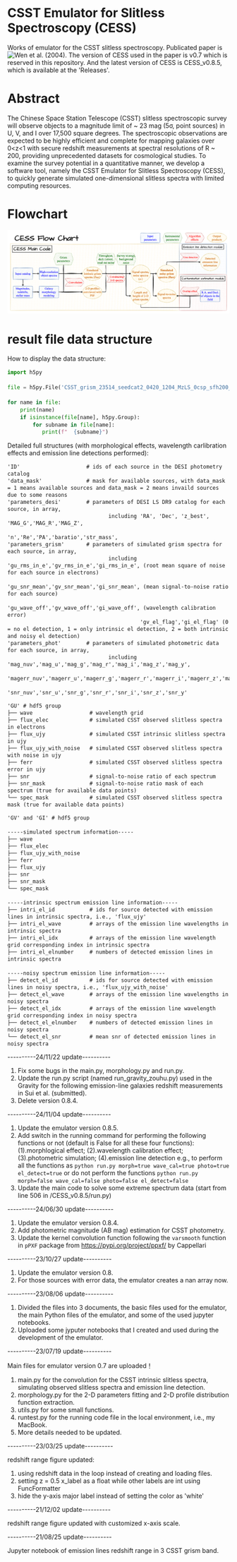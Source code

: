 # CSST Emulator for Slitless Spectroscopy (CESS)
Works of emulator for the CSST slitless spectroscopy.  Publicated paper is ![Wen et al. (2004)](https://ui.adsabs.harvard.edu/abs/2024MNRAS.528.2770W/abstract).  The version of CESS used in the paper is v0.7 which is reserved in this repository.  And the latest version of CESS is CESS_v0.8.5, which is available at the 'Releases'. 

# Abstract
The Chinese Space Station Telescope (CSST) slitless spectroscopic survey will observe objects to a magnitude limit of ~ 23 mag (5σ, point sources) in U, V, and I over 17,500 square degrees.  The spectroscopic observations are expected to be highly efficient and complete for mapping galaxies over 0<z<1 with secure redshift measurements at spectral resolutions of R ~ 200, providing unprecedented datasets for cosmological studies.  To examine the survey potential in a quantitative manner, we develop a software tool, namely the CSST Emulator for Slitless Spectroscopy (CESS), to quickly generate simulated one-dimensional slitless spectra with limited computing resources.  

# Flowchart
![Flowchart of CSST grism emulator](https://github.com/RainW7/CESS/blob/main/flowchart.png)

# result file data structure
How to display the data structure: 
```python
import h5py

file = h5py.File('CSST_grism_23514_seedcat2_0420_1204_MzLS_0csp_sfh200_bc2003_hr_stelib_chab_neb_300r_i0100_2dal8_10.hdf5','r') # the output file in hdf5 of CESS

for name in file:
    print(name)
    if isinstance(file[name], h5py.Group):
        for subname in file[name]:
           print(f"  {subname}")
```

Detailed full structures (with morphological effects, wavelength carlibration effects and emission line detections performed): 
```
'ID'                     # ids of each source in the DESI photometry catalog
'data_mask'              # mask for available sources, with data_mask = 1 means available sources and data_mask = 2 means invaild sources due to some reasons
'parameters_desi'        # parameters of DESI LS DR9 catalog for each source, in array,
                                including 'RA', 'Dec', 'z_best', 'MAG_G','MAG_R','MAG_Z',
                                          'n','Re','PA','baratio','str_mass',
'parameters_grism'       # parameters of simulated grism spectra for each source, in array,
                                including 'gu_rms_in_e','gv_rms_in_e','gi_rms_in_e', (root mean square of noise for each source in electrons)
                                          'gu_snr_mean','gv_snr_mean','gi_snr_mean', (mean signal-to-noise ratio for each source)
                                          'gu_wave_off','gv_wave_off','gi_wave_off', (wavelength calibration error)
                                          'gv_el_flag','gi_el_flag' (0 = no el detection, 1 = only intrinsic el detection, 2 = both intrinsic and noisy el detection)
'parameters_phot'        # parameters of simulated photometric data for each source, in array,
                                including 'mag_nuv','mag_u','mag_g','mag_r','mag_i','mag_z','mag_y',
                                          'magerr_nuv','magerr_u','magerr_g','magerr_r','magerr_i','magerr_z','magerr_y',
                                          'snr_nuv','snr_u','snr_g','snr_r','snr_i','snr_z','snr_y'
```
```
'GU' # hdf5 group
├── wave                  # wavelength grid
├── flux_elec             # simulated CSST observed slitless spectra in electrons
├── flux_ujy              # simulated CSST intrinsic slitless spectra in ujy
├── flux_ujy_with_noise   # simulated CSST observed slitless spectra with noise in ujy
├── ferr                  # simulated CSST observed slitless spectra error in ujy
├── snr                   # signal-to-noise ratio of each spectrum
├── snr_mask              # signal-to-noise ratio mask of each spectrum (true for available data points)
└── spec_mask             # simulated CSST observed slitless spectra mask (true for available data points)
```
```
'GV' and 'GI' # hdf5 group

-----simulated spectrum information-----
├── wave
├── flux_elec
├── flux_ujy_with_noise
├── ferr
├── flux_ujy
├── snr
├── snr_mask
└── spec_mask

-----intrinsic spectrum emission line information-----
├── intri_el_id           # ids for source detected with emission lines in intrinsic spectra, i.e., 'flux_ujy'
├── intri_el_wave         # arrays of the emission line wavelengths in intrinsic spectra
├── intri_el_idx          # arrays of the emission line wavelength grid corresponding index in intrinsic spectra
├── intri_el_elnumber     # numbers of detected emission lines in intrinsic spectra

-----noisy spectrum emission line information-----
├── detect_el_id          # ids for source detected with emission lines in noisy spectra, i.e., 'flux_ujy_with_noise'
├── detect_el_wave        # arrays of the emission line wavelengths in noisy spectra
├── detect_el_idx         # arrays of the emission line wavelength grid corresponding index in noisy spectra
├── detect_el_elnumber    # numbers of detected emission lines in noisy spectra
└── detect_el_snr         # mean snr of detected emission lines in noisy spectra
```
----------24/11/22 update----------
1. Fix some bugs in the main.py, morphology.py and run.py.
2. Update the run.py script (named run_gravity_zouhu.py) used in the Gravity for the following emission-line galaxies redshift measurements in Sui et al. (submitted).
3. Delete version 0.8.4.

----------24/11/04 update----------
1. Update the emulator version 0.8.5.
2. Add switch in the running command for performing the following functions or not (default is False for all these four functions):
   (1).morphlogical effect; (2).wavelength calibration effect; (3).photometric simulation; (4).emission line detection
   e.g., to perform all the functions as ```python run.py morph=true wave_cal=true photo=true el_detect=true```
         or do not perform the functions ```python run.py morph=false wave_cal=false photo=false el_detect=false```
3. Update the main code to solve some extreme spectrum data (start from line 506 in /CESS_v0.8.5/run.py)

----------24/06/30 update----------
1. Update the emulator version 0.8.4.
2. Add photometric magnitude (AB mag) estimation for CSST photometry.
3. Update the kernel convolution function following the ```varsmooth``` function in ```pPXF``` package from https://pypi.org/project/ppxf/ by Cappellari

----------23/10/27 update----------

1. Update the emulator version 0.8.
2. For those sources with error data, the emulator creates a nan array now. 

----------23/08/06 update----------

1. Divided the files into 3 documents, the basic files used for the emulator, the main Python files of the emulator, and some of the used jupyter notebooks.
2. Uploaded some jyputer notebooks that I created and used during the development of the emulator.

----------23/07/19 update----------

Main files for emulator version 0.7 are uploaded！
1. main.py for the convolution for the CSST intrinsic slitless spectra, simulating observed slitless spectra and emission line detection.
2. morphology.py for the 2-D parameters fitting and 2-D profile distribution function extraction.
3. utils.py for some small functions.
4. runtest.py for the running code file in the local environment, i.e., my MacBook.
5. More details needed to be updated.

----------23/03/25 update----------

redshift range figure updated: 
1. using redshift data in the loop instead of creating and loading files.
2. setting z = 0.5 x_label as a float while other labels are int using FuncFormatter
3. hide the y-axis major label instead of setting the color as 'white'

----------21/12/02 update----------

redshift range figure updated with customized x-axis scale.

----------21/08/25 update----------

Jupyter notebook of emission lines redshift range in 3 CSST grism band.
